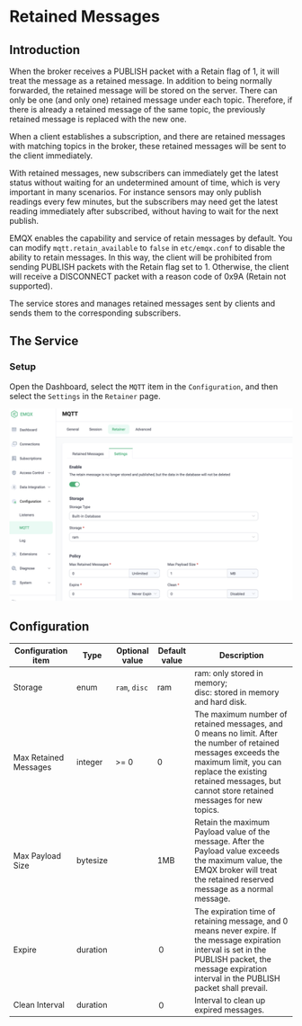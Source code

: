 # Retained Messages

## Introduction

When the broker receives a PUBLISH packet with a Retain flag of 1, it will treat the message as a retained message.
In addition to being normally forwarded, the retained message will be stored on the server.
There can only be one (and only one) retained message under each topic.
Therefore, if there is already a retained message of the same topic, the previously retained message is replaced with the new one.

When a client establishes a subscription, and there are retained messages with matching topics in the broker,
these retained messages will be sent to the client immediately.

With retained messages, new subscribers can immediately get the latest status without waiting for an undetermined amount of time,
which is very important in many scenarios. For instance sensors may only publish readings every few minutes, but the
subscribers may need get the latest reading immediately after subscribed, without having to wait for the next publish.

EMQX enables the capability and service of retain messages by default. You can modify `mqtt.retain_available` to `false` in `etc/emqx.conf` to disable the ability to retain messages.
In this way, the client will be prohibited from sending PUBLISH packets with the Retain flag set to 1. Otherwise, the client will receive a DISCONNECT packet with a reason code of 0x9A (Retain not supported).

The service stores and manages retained messages sent by clients and sends them to the corresponding subscribers.

## The Service

### Setup

Open the Dashboard, select the `MQTT` item in the `Configuration`, and then select the `Settings` in the `Retainer` page.

![image](./assets/retainer_1.png)

## Configuration

| Configuration item       | Type  | Optional value      | Default value | Description                                               |
| ------------------------------ | -------- | ------------------------ | ------ | ------------------------------------------------------------ |
| Storage         | enum     | `ram`, `disc` | ram |ram: only stored in memory; <br /> disc: stored in memory and hard disk. |
| Max Retained Messages | integer  | \>= 0                    | 0      | The maximum number of retained messages, and 0 means no limit. After the number of retained messages exceeds the maximum limit, you can replace the existing retained messages, but cannot store retained messages for new topics. |
| Max Payload Size      | bytesize |                          | 1MB    | Retain the maximum Payload value of the message. After the Payload value exceeds the maximum value, the EMQX broker will treat the retained reserved message as a normal message. |
| Expire       | duration |                          | ０     | The expiration time of retaining message, and 0 means never expire. If the message expiration interval is set in the PUBLISH packet, the message expiration interval in the PUBLISH packet shall prevail. |
| Clean Interval  | duration |                          | ０     | Interval to clean up expired messages. |

<!---

TODO wait new limiter

## Flow Control

The message read and deliver rate can be controlled.
When a client subscribes to a wildcard topic, it may match a large number of topics having messages retained.
Without flow control, the all matched messages will be copied into the subscriber's process memory space,
this may cause the subscriber Erlang process (the actor) to allocate excessive amount of RAM and risk at
shutdown forced by the `force_shutdown` policy.

To make it less aggressive, `retainer.flow_control` settings can be used.
The processing flow is as follows:

1. Load `batch_read_number` of retained message from the retainer storage
1. Deliver `batch_deliver_number` of messages
1. Repeat, until all retained messages are delivered

You may find more detailed information from configuration documents.
-->